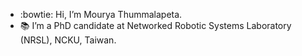 - :bowtie: Hi, I’m Mourya Thummalapeta.
- :books: I’m a PhD candidate at Networked Robotic Systems Laboratory (NRSL), NCKU, Taiwan.


<!---
MouryaT/MouryaT is a ✨ special ✨ repository because its `README.md` (this file) appears on your GitHub profile.
You can click the Preview link to take a look at your changes.

- :robot: I love working on small robots as a hobby. 

- 💞️ I’m looking to collaborate on ...
- 📫 How to reach me ...

--->
